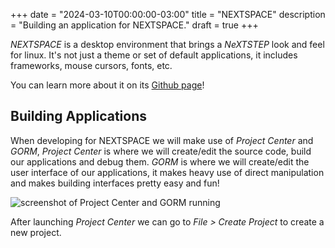 +++
date = "2024-03-10T00:00:00-03:00"
title = "NEXTSPACE"
description = "Building an application for NEXTSPACE."
draft = true
+++

_NEXTSPACE_ is a desktop environment that brings a _NeXTSTEP_ look and feel for linux. It's not just a theme or set of default applications, it includes frameworks, mouse cursors, fonts, etc.

You can learn more about it on its [Github page](https://github.com/trunkmaster/nextspace)!

## Building Applications

When developing for NEXTSPACE we will make use of _Project Center_ and _GORM_, _Project Center_ is where we will create/edit the source code, build our applications and debug them. _GORM_ is where we will create/edit the user interface of our applications, it makes heavy use of direct manipulation and makes building interfaces pretty easy and fun!

![screenshot of Project Center and GORM running](./someimage.png)

After launching _Project Center_ we can go to _File > Create Project_ to create a new project.
